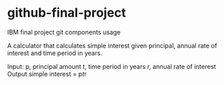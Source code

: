 # github-final-project
IBM final project git components usage

A calculator that calculates simple interest given principal, annual rate of interest and time period in years.

Input:
  p, principal amount
  t, time period in years
  r, annual rate of interest
Output
  simple interest = p*t*r

